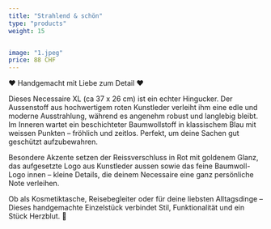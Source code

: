 ```yaml
---
title: "Strahlend & schön"
type: "products"
weight: 15


image: "1.jpeg"
price: 88 CHF
---
```


❤️ Handgemacht mit Liebe zum Detail ❤️

Dieses Necessaire XL (ca 37 x 26 cm) ist ein echter Hingucker. Der Aussenstoff aus hochwertigem roten Kunstleder verleiht ihm eine edle und moderne Ausstrahlung, während es angenehm robust und langlebig bleibt.
Im Inneren wartet ein beschichteter Baumwollstoff in klassischem Blau mit weissen Punkten – fröhlich und zeitlos. Perfekt, um deine Sachen gut geschützt aufzubewahren.

Besondere Akzente setzen der Reissverschluss in Rot mit goldenem Glanz, das aufgesetzte Logo aus Kunstleder aussen sowie das feine Baumwoll-Logo innen – kleine Details, die deinem Necessaire eine ganz persönliche Note verleihen.

Ob als Kosmetiktasche, Reisebegleiter oder für deine liebsten Alltagsdinge –  
Dieses handgemachte Einzelstück verbindet Stil, Funktionalität und ein Stück Herzblut. 🌟
